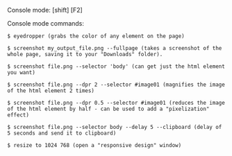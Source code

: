 Console mode: [shift] [F2]

Console mode commands:

    $ eyedropper (grabs the color of any element on the page)

    $ screenshot my_output_file.png --fullpage (takes a screenshot of the whole page, saving it to your "Downloads" folder).

    $ screenshot file.png --selector 'body' (can get just the html element you want)

    $ screenshot file.png --dpr 2 --selector #image01 (magnifies the image of the html element 2 times)

    $ screenshot file.png --dpr 0.5 --selector #image01 (reduces the image of the html element by half - can be used to add a "pixelization" effect)

    $ screenshot file.png --selector body --delay 5 --clipboard (delay of 5 seconds and send it to clipboard)   

    $ resize to 1024 768 (open a "responsive design" window)


